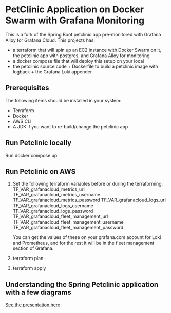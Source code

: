 # PetClinic Application on Docker Swarm with Grafana Monitoring

This is a fork of the Spring Boot petclinic app pre-monitored with Grafana Alloy for Grafana Cloud. 
This projects has:
- a terraform that will spin up an EC2 instance with Docker Swarm on it, the petclinic app with postgres, and Grafana Alloy for monitoring
- a docker compose file that will deploy this setup on your local
- the petclinic source code + Dockerfile to build a petclinic image with logback + the Grafana Loki appender

## Prerequisites

The following items should be installed in your system:

- Terraform
- Docker
- AWS CLI
- A JDK if you want to re-build/change the petclinic app


## Run Petclinic locally

Run docker compose up

## Run Petclinic on AWS

1. Set the following terraform variables before or during the terraforming:
   TF_VAR_grafanacloud_metrics_url
   TF_VAR_grafanacloud_metrics_username
   TF_VAR_grafanacloud_metrics_password
   TF_VAR_grafanacloud_logs_url
   TF_VAR_grafanacloud_logs_username
   TF_VAR_grafanacloud_logs_password
   TF_VAR_grafanacloud_fleet_management_url
   TF_VAR_grafanacloud_fleet_management_username
   TF_VAR_grafanacloud_fleet_management_password

   You can get the values of these on your grafana.com account for Loki and Prometheus, and for the rest it will be in the fleet management section of Grafana.

2. terraform plan
3. terraform apply


## Understanding the Spring Petclinic application with a few diagrams

[See the presentation here](https://speakerdeck.com/michaelisvy/spring-petclinic-sample-application)
